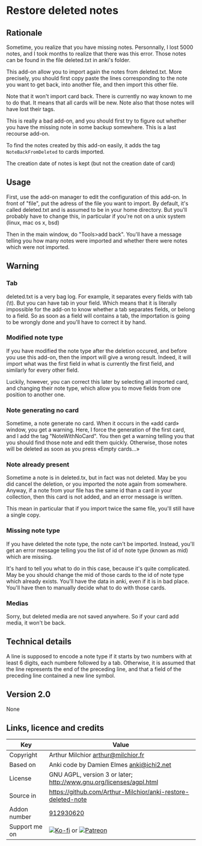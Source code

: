# Restore deleted notes
## Rationale
Sometime, you realize that you have missing notes. Personnally, I lost
5000 notes, and I took months to realize that there was this
error. Those notes can be found in the file deleted.txt in anki's
folder.

This add-on allow you to import again the notes from deleted.txt. More
precisely, you should first copy paste the lines corresponding to the
note you want to get back, into another file, and then import this
other file.

Note that it won't import card back. There is currently no way known
to me to do that. It means that all cards will be new. Note also that
those notes will have lost their tags.

This is really a bad add-on, and you should first try to figure out
whether you have the missing note in some backup somewhere. This is a
last recourse add-on.

To find the notes created by this add-on easily, it adds the tag
`NoteBackFromDeleted` to cards imported.

The creation date of notes is kept (but not the creation date of card)

## Usage
First, use the add-on manager to edit the configuration of this
add-on. In front of "file", put the adress of the file you want to
import. By default, it's called deleted.txt and is assumed to be in
your home directory. But you'll probably have to change this, in
particular if you're not on a unix system (linux, mac os x, bsd)

Then in the main window, do "Tools>add back". You'll have a message
telling you how many notes were imported and whether there were notes
which were not imported.

## Warning
### Tab
deleted.txt is a very bag log. For example, it separates every fields
with tab (\t). But you can have tab in your field. Which means that it
is literally impossible for the add-on to know whether a tab separates
fields, or belong to a field. So as soon as a field will contains a
tab, the importation is going to be wrongly done and you'll have to
correct it by hand.

### Modified note type
If you have modified the note type after the deletion occured, and
before you use this add-on, then the import will give a wrong
result. Indeed, it will import what was the first field in what is
currently the first field, and similarly for every other field.

Luckily, however, you can correct this later by selecting all imported
card, and changing their note type, which allow you to move fields
from one position to another one.

### Note generating no card
Sometime, a note generate no card. When it occurs in the «add card»
window, you get a warning. Here, I force the generation of the first
card, and I add the tag "NoteWithNoCard". You then get a warning
telling you that you should find those note and edit them
quickly. Otherwise, those notes will be deleted as soon as you press
«Empty cards...»

### Note already present
Sometime a note is in deleted.tx, but in fact was not deleted. May be
you did cancel the deletion, or you imported the note again from
somewhere. Anyway, if a note from your file has the same id than a
card in your collection, then this card is not added, and an error
message is written.

This mean in particular that if you import twice the same file, you'll
still have a single copy.

### Missing note type
If you have deleted the note type, the note can't be
imported. Instead, you'll get an error message telling you the list of
id of note type (known as mid) which are missing.

It's hard to tell you what to do in this case, because it's quite
complicated. May be you should change the mid of those cards to the id
of note type which already exists. You'll have the data in anki, even
if it is in bad place. You'll have then to manually decide what to do
with those cards.

### Medias
Sorry, but deleted media are not saved anywhere. So if your card add
media, it won't be back.

## Technical details
A line is supposed to encode a note type if it starts by two numbers
with at least 6 digits, each numbere followed by a tab. Otherwise, it
is assumed that the line represents the end of the preceding line, and
that a field of the preceding line contained a new line symbol.

## Version 2.0
None



## Links, licence and credits

Key         |Value
------------|-------------------------------------------------------------------
Copyright   | Arthur Milchior <arthur@milchior.fr>
Based on    | Anki code by Damien Elmes <anki@ichi2.net>
License     | GNU AGPL, version 3 or later; http://www.gnu.org/licenses/agpl.html
Source in   | https://github.com/Arthur-Milchior/anki-restore-deleted-note
Addon number| [912930620](https://ankiweb.net/shared/info/912930620)
Support me on| [![Ko-fi](https://ko-fi.com/img/Kofi_Logo_Blue.svg)](Ko-fi.com/arthurmilchior) or [![Patreon](http://www.milchior.fr/patreon.png)](https://www.patreon.com/bePatron?u=146206)
